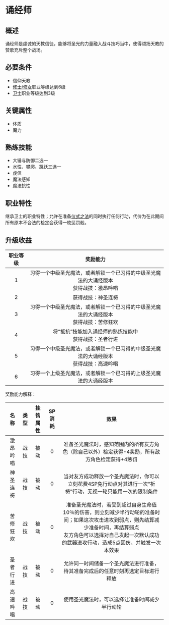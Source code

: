 # 诵经师

## 概述

诵经师是虔诚的天教信徒，能够将圣光的力量融入战斗技巧当中，使得颂扬天教的赞歌充斥整个战场。

## 必要条件

* 信仰天教
* <a href="../friar_nun" target="_blank">修士/修女</a>职业等级达到6级
* <a href="../../../basicJob/Guard" target="_blank">卫士</a>职业等级达到3级

## 关键属性

* 体质
* 魔力

## 熟练技能

* 大锤与防御二选一
* 水性、攀爬、跳跃三选一
* 虔信
* 魔法感知
* 魔法抗性

## 职业特性

继承卫士的职业特性；允许在准备<a href="/rules/V4.x rules/8·magic/#仪式之法" target="_blank">仪式之法</a>的同时执行任何行动，代价为在此期间所有原本不合法的检定会获得一枚惩罚骰。

## 升级收益

职业等级|奖励能力
:--:|:--:
1|习得一个中级圣光魔法，或者解锁一个已习得的中级圣光魔法的大诵经版本<br>获得战技：激昂吟唱
2|获得战技：神圣连祷
3|习得一个中级圣光魔法，或者解锁一个已习得的中级圣光魔法的大诵经版本<br>获得战技：苦修狂欢
4|将“抵抗”技能加入诵经师的熟练技能中<br>获得战技：圣者行进
5|习得一个中级圣光魔法，或者解锁一个已习得的中级圣光魔法的大诵经版本<br>获得战技：高速吟唱
6|习得一个上级圣光魔法，或者解锁一个已习得的上级圣光魔法的大诵经版本

奖励能力解释：

名称|类型|挂钩属性|SP消耗|效果
:--:|:--:|:--:|:--:|:--:
激昂吟唱|战技|被动|0|准备圣光魔法时，感知范围内的所有友方角色（除自己以外）检定获得-4奖励，所有敌方角色检定获得+4惩罚
神圣连祷|战技|被动|0|当对友方成功释放一个圣光魔法时，你可以立刻花费4SP免行动点对其进行一次“祈祷”行动，无视一轮只能用一次的限制条件
苦修狂欢|战技|被动|0|准备圣光魔法时，若受到超过自身生命值10％的伤害，则立刻减少半行动轮的准备时间；如果这次攻击进攻到弱点，则先结算减少准备时间，再结算弱点<br>友方角色可以选择对自己发起一次默认成功的武器进攻行动，造成5点固伤，并触发一次本效果
圣者行进|战技|被动|0|允许同一时间储备一个圣光魔法进行准备，待其准备完成后的任意时刻再选定目标进行释放
高速吟唱|战技|被动|0|使用圣光魔法时，可以选择让准备时间减少半行动轮

